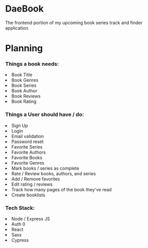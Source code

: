 # DaeBook
The frontend portion of my upcoming book series track and finder application.

# Planning

<h3>
Things a book needs:
</h3>

<li>Book Title</li>
<li>Book Genres</li>
<li>Book Series</li>
<li>Book Author</li>
<li>Book Reviews</li>
<li>Book Rating</li>

<h3>
Things a User should have / do:
</h3>

 <li>Sign Up</li>
 <li>Login</li>
 <li>Email validation</li>
 <li>Password reset</li>
 <li>Favorite Series</li>
 <li>Favorite Authors</li>
 <li>Favorite Books</li>
 <li>Favorite Genres</li>
 <li>Mark books / series as complete</li>
 <li>Rate / Review books, authors, and series</li>
 <li>Add / Remove favorites</li>
 <li>Edit rating / reviews</li>
 <li>Track how many pages of the book they've read</li>
 <li>Create booklists</li>

 <h3>
 Tech Stack:
 </h3>

 <li>Node / Express JS</li>
 <li>Auth 0</li>
 <li>React</li>
 <li>Sass</li>
 <li>Cypress</li>
